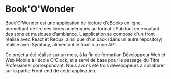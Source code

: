# Book'O'Wonder

Book'O'Wonder est une application de lecture d'eBooks en ligne, permettant de lire des livres numériques au format ePub tout en écoutant des sons et musiques d'ambiance. L'application se compose d'un front réalisé avec React et Redux, ainsi que d'un back (dans un autre repository) réalisé avec Symfony, alimentant le front via une API.

Ce projet a été réalisé sur un mois, à la fin de formation Développeur Web et Web Mobile à l'école O'Clock, et a servi de base pour le passage du Titre Professionel correspondant.
Nous avons été trois développeurs à collaborer sur la partie Front-end de cette application.
